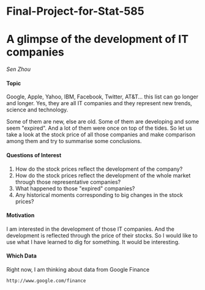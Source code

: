 Final-Project-for-Stat-585
==========================
A glimpse of the development of IT companies
========================================================

*Sen Zhou*




#### Topic
Google, Apple, Yahoo, IBM, Facebook, Twitter, AT&T... this list can go longer and longer. Yes, they are all IT companies and they represent new trends, science and technology.

Some of them are new, else are old. Some of them are developing and some seem "expired".
And a lot of them were once on top of the tides. So let us take a look at the stock price of all those companies and make comparison among them and try to summarise some conclusions.

#### Questions of Interest
1. How do the stock prices reflect the development of the company?
2. How do the stock prices reflect the development of the whole market through those representative companies?
3. What happened to those "expired" companies?
4. Any historical moments corresponding to big changes in the stock prices?

#### Motivation

I am interested in the development of those IT companies. And the development is reflected through the price of their stocks. So I would like to use what I have learned to dig for something. It would be interesting.

#### Which Data
Right now, I am thinking about data from Google Finance


```{r echo=FALSE, warning=FALSE, message=FALSE}
http://www.google.com/finance

```













